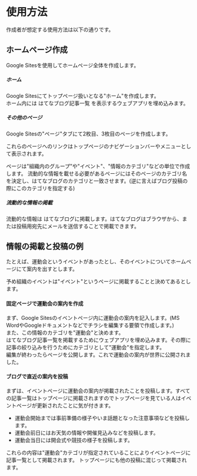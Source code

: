 # 使用方法

作成者が想定する使用方法は以下の通りです。

## ホームページ作成  

Google Sitesを使用してホームページ全体を作成します。

##### ホーム

Google Sitesにてトップページ扱いとなる"ホーム"を作成します。  
ホーム内には はてなブログ記事一覧 を表示するウェブアプリを埋め込みます。

##### その他のページ

Google Sitesの"ページ"タブにて2枚目、3枚目のページを作成します。

これらのページへのリンクはトップページのナビゲーションバーやメニューとして表示されます。

ページは"組織内のグループ"や"イベント"、"情報のカテゴリ"などの単位で作成します。
流動的な情報を載せる必要があるページにはそのページのカテゴリ名を決定し、はてなブログのカテゴリと一致させます。(逆に言えばブログ投稿の際にこのカテゴリを指定する)

##### 流動的な情報の掲載

流動的な情報は はてなブログに掲載します。はてなブログはブラウザから、または投稿用宛先にメールを送信することで掲載できます。

## 情報の掲載と投稿の例

たとえば、運動会というイベントがあったとし、そのイベントについてホームページにて案内を出すとします。

予め組織のイベントは"イベント"というページに掲載することと決めてあるとします。

#### 固定ページで運動会の案内を作成

まず、Google Sitesのイベントページ内に運動会の案内を記入します。(MS WordやGoogleドキュメントなどでチラシを編集する要領で作成します。)  
また、この情報のカテゴリを"運動会"と決めます。  
はてなブログ記事一覧を掲載するためにウェブアプリを埋め込みます。その際に記事の絞り込みを行うためにカテゴリとして"運動会"を指定します。  
編集が終わったらページを公開します。これで運動会の案内が世界に公開されました。

#### ブログで直近の案内を投稿

まずは、イベントページに運動会の案内が掲載されたことを投稿します。すべての記事一覧はトップページに掲載されますのでトップページを見ている人はイベントページが更新されたことに気が付きます。

- 運動会開始までは事前準備の様子やいま話題となった注意事項などを投稿します。
- 運動会前日にはお天気の情報や開催見込みなどを投稿します。
- 運動会当日には開会式や競技の様子を投稿します。

これらの内容は"運動会"カテゴリが指定されていることによりイベントページに記事一覧として掲載されます。
トップページにも他の投稿に混じって掲載されます。

